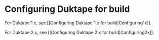 # Configuring Duktape for build

For Duktape 1.x, see [[Configuring Duktape 1.x for build|Configuring1x]].

For Duktape 2.x, see [[Configuring Duktape 2.x for build|Configuring2x]].
